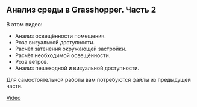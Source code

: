 ## Анализ среды в Grasshopper. Часть 2

В этом видео:

- Анализ освещённости помещения.
- Роза визуальной доступности.
- Расчёт затенения окружающей застройки.
- Расчёт необходимой освещённости.
- Роза ветров.
- Анализ пешеходной и визуальной доступности.

Для самостоятельной работы вам потребуются файлы из предыдущей части.

[Video](https://player.softculture.cc/embed/online/ARG/ARG_3.23.06_L4-2_Analysis_P2?referer=online.softculture.cc)
